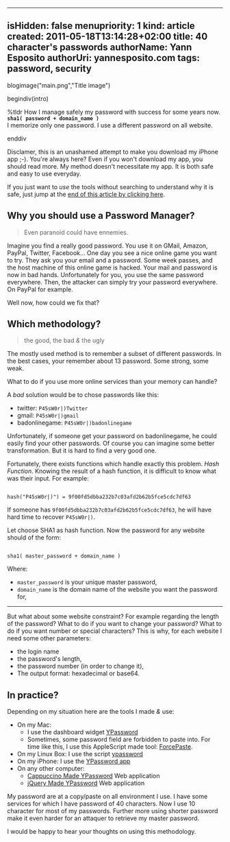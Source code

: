 -----
isHidden:       false
menupriority:   1
kind:           article
created:     2011-05-18T13:14:28+02:00
title: 40 character's passwords
authorName: Yann Esposito
authorUri: yannesposito.com
tags: password, security
-----
blogimage("main.png","Title image")

begindiv(intro)

%tldr How I manage safely my password with success for some years now.  
**`sha1( password + domain_name )`**  
I memorize only one password.
I use a different password on all website.

enddiv

Disclamer, this is an unashamed attempt to make you download my iPhone app ;-). 
You're always here?
Even if you won't download my app, you should read more.
My method doesn't necessitate my app.
It is both safe and easy to use everyday.

If you just want to _use_ the tools without searching to understand why it is safe, just jump at the [end of this article by clicking here](#in-practice).

## Why you should use a Password Manager?

> Even paranoid could have ennemies.

Imagine you find a really good password. You use it on GMail, Amazon, PayPal, Twitter, Facebook...
One day you see a nice online game you want to try. 
They ask you your email and a password.
Some week passes, and the host machine of this online game is hacked.
Your mail and password is now in bad hands.
Unfortunately for you, you use the same password everywhere. 
Then, the attacker can simply try your password everywhere. 
On PayPal for example.

Well now, how could we fix that?

## Which methodology?

> the good, the bad _&_ the ugly

The mostly used method is to remember a subset of different passwords.
In the best cases, your remember about 13 password.
Some strong, some weak.

What to do if you use more online services 
than your memory can handle?

A _bad_ solution would be to
chose passwords like this:

- twitter: `P45sW0r|)Twitter`
- gmail: `P45sW0r|)gmail`
- badonlinegame: `P45sW0r|)badonlinegame`

Unfortunately, if someone get your password on 
badonlinegame, he could easily find your other passwords.
Of course you can imagine some better transformation. But it is hard to find a very good one.

Fortunately, there exists functions which handle exactly this problem. 
_Hash Function_.
Knowing the result of a hash function, it is difficult to know what was their input.
For example:

<code class="zsh">
hash("P45sW0r|)") = 9f00fd5dbba232b7c03afd2b62b5fce5cdc7df63
</code>

If someone has `9f00fd5dbba232b7c03afd2b62b5fce5cdc7df63`,
he will have hard time to recover `P45sW0r|)`.

Let choose SHA1 as hash function. 
Now the password for any website should 
of the form:

<code lang="zsh">
sha1( master_password + domain_name )
</code>

Where:

- `master_password` is your unique master password,
- `domain_name` is the domain name of the website you want the password for,

---

But what about some website constraint?
For example regarding the length of the password?
What to do if you want to change your password?
What to do if you want number or special characters?
This is why, for each website I need some other parameters:

- the login name
- the password's length,
- the password number (in order to change it),
- The output format: hexadecimal or base64.

## In practice?

Depending on my situation here are the tools I made _&_ use:

- On my Mac: 
  - I use the dashboard widget [YPassword](http://yannesposito.com/Scratch/files/YPassword-1.7.zip)
  - Sometimes, some password field are forbidden to paste into. For time like this, I use this AppleScript made tool: [ForcePaste](http://yannesposito.com/Scratch/files/forcePaste.app.zip). 
- On my Linux Box: I use the script [ypassword](http://github.com/yogsototh/getpass)
- On my iPhone: I use the [YPassword app](http://itunes.apple.com/WebObjects/MZStore.woa/wa/viewSoftware?id=436268354&mt=8)
- On any other computer:
  - [Cappuccino Made YPassword](http://yannesposito.com/Scratch/en/softwares/ypassword/web/) Web application
  - [jQuery Made YPassword](http://yannesposito.com/Scratch/en/softwares/ypassword/iphoneweb/) Web application

My password are at a copy/paste on all environment I use. I have some services for which I have password of 40 characters. 
Now I use 10 character for most of my passwords.
Further more using shorter password make it even harder for an attaquer to retrieve my master password.

I would be happy to hear your thoughts on using this methodology.
